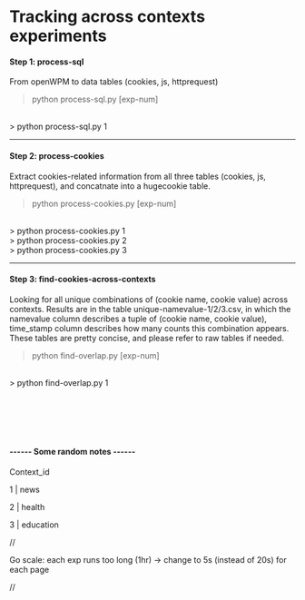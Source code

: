 # Tracking across contexts experiments


#### Step 1: process-sql
From openWPM to data tables (cookies, js, httprequest)

> python process-sql.py [exp-num] 
<br>
> python process-sql.py 1

------

#### Step 2: process-cookies
Extract cookies-related information from all three tables (cookies, js, httprequest), and concatnate into a hugecookie table. 

> python process-cookies.py [exp-num]
<br>
> python process-cookies.py 1
<br>
> python process-cookies.py 2
<br>
> python process-cookies.py 3


------

#### Step 3: find-cookies-across-contexts
Looking for all unique combinations of (cookie name, cookie value) across contexts.
Results are in the table unique-namevalue-1/2/3.csv, in which the namevalue column describes a tuple of (cookie name, cookie value), time_stamp column describes how many counts this combination appears. These tables are pretty concise, and please refer to raw tables if needed. 

> python find-overlap.py [exp-num]
<br>
> python find-overlap.py 1
<br>
<br>
<br>
<br>
<br>
<br>





#### ------ Some random notes ------
Context_id

1 | news

2 | health

3 | education

//

Go scale: each exp runs too long (1hr) -> change to 5s (instead of 20s) for each page

//
